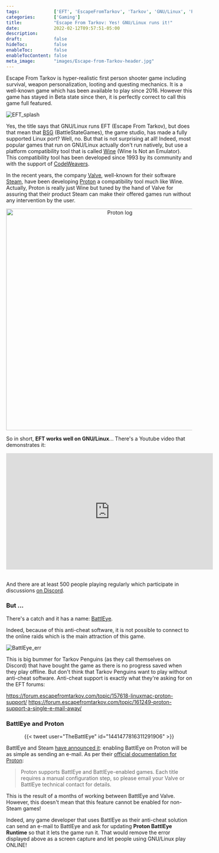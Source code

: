 ```yaml
---
tags:             ['EFT', 'EscapeFromTarkov', 'Tarkov', 'GNU/Linux', 'Proton', 'Wine']
categories:       ['Gaming']
title:            "Escape From Tarkov: Yes! GNU/Linux runs it!"
date:             2022-02-12T09:57:51-05:00
description:
draft:            false
hideToc:          false
enableToc:        false
enableTocContent: false
meta_image:       "images/Escape-from-Tarkov-header.jpg"
---
```


Escape From Tarkov is hyper-realistic first person shooter game including survival, weapon
personalization, looting and questing mechanics. It is a well-known game which has been available to
play since 2016. However this game has stayed in Beta state since then, it is perfectly correct to
call this game full featured.

![EFT_splash](/images/Escape-from-Tarkov-header.jpg "Escape From Tarkov Splash Screen")

Yes, the title says that GNU/Linux runs EFT (Escape From Tarkov), but does that mean that [BSG][]
(BattleStateGames), the game studio, has made a fully supported Linux port? Well, no. But that is
not surprising at all! Indeed, most popular games that run on GNU/Linux actually don't run natively,
but use a platform compatibility tool that is called [Wine][] (Wine Is Not an Emulator). This
compatibility tool has been developed since 1993 by its community and with the support of
[CodeWeavers][].

[BSG]: https://www.battlestategames.com/
[Wine]: https://www.winehq.org/
[CodeWeavers]: https://www.codeweavers.com/

In the recent years, the company [Valve][], well-known for their software [Steam][], have been
developing [Proton][] a compatibility tool much like Wine. Actually, Proton is really just Wine but
tuned by the hand of Valve for assuring that their product Steam can make their offered games run
without any intervention by the user.

<div align=center>
  <img width=600 src="/images/valve-proton.jpg" alt="Proton log"/>
  </br>
</div>

[Proton]: https://github.com/ValveSoftware/Proton
[Steam]: https://store.steampowered.com/
[Valve]: https://www.valvesoftware.com/

So in short, **EFT works well on GNU/Linux**... There's a Youtube video that demonstrates it:

<div style="text-align:center">
  <iframe width="560" height="315" src="https://www.youtube.com/embed/sWqpHZvbaRY" title="YouTube video player" frameborder="0" allow="accelerometer; autoplay; clipboard-write; encrypted-media; gyroscope; picture-in-picture" allowfullscreen></iframe>
  </br></br>
</div>

And there are at least 500 people playing regularly which participate in discussions [on
Discord][eft-linux-discord].

[eft-linux-discord]: https://discord.gg/5zM86yJBYs

### But ...

There's a catch and it has a name: [BattlEye][].

[BattlEye]: https://www.battleye.com/

Indeed, because of this anti-cheat software, it is not possible to connect to the online raids which
is the main attraction of this game.

![BattlEye_err](/images/eft-battleye-error.png "BattlEye error message")

This is big bummer for Tarkov Penguins (as they call themselves on Discord) that have bought the
game as there is no progress saved when they play offline. But don't think that Tarkov Penguins want
to play without anti-cheat software. Anti-cheat support is exactly what they're asking for on the
EFT forums:

https://forum.escapefromtarkov.com/topic/157618-linuxmac-proton-support/
https://forum.escapefromtarkov.com/topic/161249-proton-support-a-single-e-mail-away/

### BattlEye and Proton

<div align=center>
{{< tweet user="TheBattlEye" id="1441477816311291906" >}}
</div>

BattlEye and Steam [have announced it][steam-announce]: enabling BattlEye on Proton will be as
simple as sending an e-mail. As per their [official documentation for Proton][proton-doc]:

>Proton supports BattlEye and BattlEye-enabled games. Each title requires a manual configuration
step, so please email your Valve or BattlEye technical contact for details.

[proton-doc]: https://partner.steamgames.com/doc/steamdeck/proton
[steam-announce]: https://store.steampowered.com/news/group/4145017/view/3104663180636096966

This is the result of a months of working between BattlEye and Valve. However, this doesn't mean
that this feature cannot be enabled for non-Steam games!

Indeed, any game developer that uses BattlEye as their anti-cheat solution can send an e-mail to
BattlEye and ask for updating **Proton BattlEye Runtime** so that it lets the game run it. That
would remove the error displayed above as a screen capture and let people using GNU/Linux play
ONLINE!

<!-- vim: set sts=2 ts=2 sw=2 tw=100 et :-->

